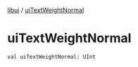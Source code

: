 [libui](README.md) / [uiTextWeightNormal](ui-text-weight-normal.md)

# uiTextWeightNormal

`val uiTextWeightNormal: UInt`
